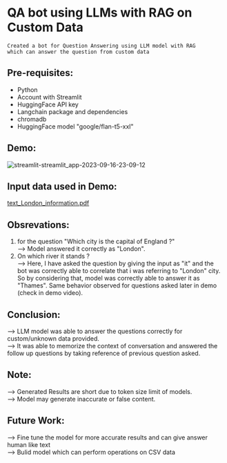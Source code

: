 #  QA bot using LLMs with RAG on Custom Data  
```
Created a bot for Question Answering using LLM model with RAG
which can answer the question from custom data   
```

## Pre-requisites:
- Python
- Account with Streamlit
- HuggingFace API key
- Langchain package and dependencies
- chromadb
- HuggingFace model "google/flan-t5-xxl"

## Demo:
![streamlit-streamlit_app-2023-09-16-23-09-12](https://github.com/sarangb0003/Fine-Tuned-LLM-for-Custom-Data/assets/61322867/fa6f8486-7c7c-423c-be1b-b1c05bc55fa0)
<br>

## Input data used in Demo:
[text_London_information.pdf](https://github.com/sarangb0003/Fine-Tuned-LLM-for-Custom-Data/files/12642305/text_London_information.pdf)
<br>

## Obsrevations:
1) for the question "Which city is the capital of England ?" <br>
--> Model answered it correctly as "London".
2) On which river it stands ? <br>
--> Here, I have asked the question by giving the input as "it" and the bot was correctly able to correlate that i was referring to "London" city. So by considering that, model was correctly able to answer it as "Thames". Same behavior observed for questions asked later in demo (check in demo video).

## Conclusion:
--> LLM model was able to answer the questions correctly for custom/unknown data provided. <br> 
--> It was able to memorize the context of conversation and answered the follow up questions by taking reference of previous question asked.

## Note:
--> Generated Results are short due to token size limit of models. <br>
--> Model may generate inaccurate or false content.

## Future Work:
--> Fine tune the model for more accurate results and can give answer human like text <br>
--> Bulid model which can perform operations on CSV data
